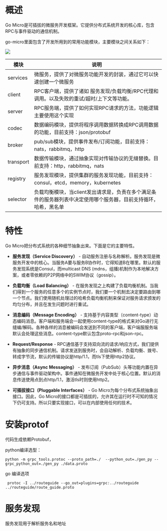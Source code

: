 # 概述

Go Micro是可插拔的微服务开发框架。它提供分布式系统开发的核心库，包含RPC与事件驱动的通信机制。

go-micro里面包含了开发所用到的常用功能模块，主要模块之间关系如下：

![](./png/go-micro.png)



| 模块      | 说明                                                         |
| --------- | ------------------------------------------------------------ |
| services  | 微服务，提供了对微服务功能开发的封装，通过它可以快速创建一个微服务 |
| client    | RPC客户端，提供了诸如 服务发现/负载均衡/RPC代理和调用。以及失败的重试/超时/上下文等功能。 |
| server    | RPC服务端，提供了如何实现RPC请求的方法，功能逻辑主要使用这个实现 |
| codec     | 数据编码模块，提供将程序调用数据转换成RPC调用数据的功能，目前支持：json/protobuf |
| broker    | pub/sub模块，提供事件发布/订阅功能，目前支持：nats，rabbitmq，http |
| transport | 数据传输模块，通过抽象实现对传输协议的无缝替换。目前支持：http，rabbitmq，nats |
| registry  | 服务发现模块，提供集群的服务发现功能，目前支持：consul，etcd，memory，kubernetes |
| selector  | 负载均衡模块，当client发出请求是，负责在多个满足条件的服务器列表中决定使用哪个服务器，目前支持循环，哈希，黑名单 |



# 特性

Go Micro把分布式系统的各种细节抽象出来。下面是它的主要特性。

* **服务发现（Service Discovery）** - 自动服务注册与名称解析。服务发现是微服务开发中的核心。当服务A要与服务B协作时，它得知道B在哪里。默认的服务发现系统是Consul，而multicast DNS (mdns，组播)机制作为本地解决方案，或者零依赖的P2P网络中的SWIM协议（gossip）。

* **负载均衡（Load Balancing）** - 在服务发现之上构建了负载均衡机制。当我们得到一个服务的任意多个的实例节点时，我们要一个机制去决定要路由到哪一个节点。我们使用随机处理过的哈希负载均衡机制来保证对服务请求颁发的均匀分布，并且在发生问题时进行重试。
* **消息编码（Message Encoding）** - 支持基于内容类型（content-type）动态编码消息。客户端和服务端会一起使用content-type的格式来对Go进行无缝编/解码。各种各样的消息被编码会发送到不同的客户端，客户端服服务端默认会处理这些消息。content-type默认包含proto-rpc和json-rpc。
* **Request/Response** - RPC通信基于支持双向流的请求/响应方式，我们提供有抽象的同步通信机制。请求发送到服务时，会自动解析、负载均衡、拨号、转成字节流，默认的传输协议是http/1.1，而tls下使用http2协议。
* **异步消息（Async Messaging）** - 发布订阅（PubSub）头等功能内置在异步通信与事件驱动架构中。事件通知在微服务开发中处于核心位置。默认的消息传送使用点到点http/1.1，激活tls时则使用http2。
* **可插拔接口（Pluggable Interfaces）** - Go Micro为每个分布式系统抽象出接口。因此，Go Micro的接口都是可插拔的，允许其在运行时不可知的情况下仍可支持。所以只要实现接口，可以在内部使用任何的技术。

# 安装protof

代码生成依赖Protobuf，

python编译选型：

```
python -m grpc_tools.protoc --proto_path=./  --python_out=./gen_py --grpc_python_out=./gen_py ./data.proto
```

go 编译选项

```
 protoc -I ../routeguide --go_out=plugins=grpc:../routeguide ../routeguide/route_guide.proto
```

# 服务发现

服务发现用于解析服务名和地址

